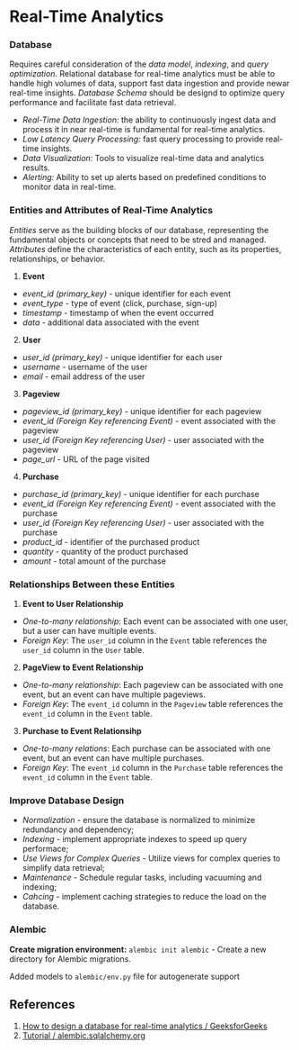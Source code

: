 # Real-Time Analytics

### Database

Requires careful consideration of the _data model_, _indexing_, and _query optimization_.
Relational database for real-time analytics must be able to handle high volumes of data, support fast data ingestion and provide newar real-time insights.
_Database Schema_ should be designd to optimize query performance and facilitate fast data retrieval.

- _Real-Time Data Ingestion:_ the ability to continuously ingest data and process it in near real-time is fundamental for real-time analytics.
- _Low Latency Query Processing:_ fast query processing to provide real-time insights.
- _Data Visualization:_ Tools to visualize real-time data and analytics results.
- _Alerting:_ Ability to set up alerts based on predefined conditions to monitor data in real-time.

### Entities and Attributes of Real-Time Analytics

_Entities_ serve as the building blocks of our database, representing the fundamental objects or concepts that need to be stred and managed.
_Attributes_ define the characteristics of each entity, such as its properties, relationships, or behavior.

1. **Event**

- _event_id (primary_key)_ - unique identifier for each event
- _event_type_ - type of event (click, purchase, sign-up)
- _timestamp_ - timestamp of when the event occurred
- _data_ - additional data associated with the event

2. **User**

- _user_id (primary_key)_ - unique identifier for each user
- _username_ - username of the user
- _email_ - email address of the user

3. **Pageview**

- _pageview_id (primary_key)_ - unique identifier for each pageview
- _event_id (Foreign Key referencing Event)_ - event associated with the pageview
- _user_id (Foreign Key referencing User)_ - user associated with the pageview
- _page_url_ - URL of the page visited

4. **Purchase**

- _purchase_id (primary_key)_ - unique identifier for each purchase
- _event_id (Foreign Key referencing Event)_ - event associated with the purchase
- _user_id (Foreign Key referencing User)_ - user associated with the purchase
- _product_id_ - identifier of the purchased product
- _quantity_ - quantity of the product purchased
- _amount_ - total amount of the purchase

### Relationships Between these Entities

1. **Event to User Relationship**

- _One-to-many relationship_: Each event can be associated with one user, but a user can have multiple events.
- _Foreign Key_: The `user_id` column in the `Event` table references the `user_id` column in the `User` table.

2. **PageView to Event Relationship**

- _One-to-many relationship_: Each pageview can be associated with one event, but an event can have multiple pageviews.
- _Foreign Key_: The `event_id` column in the `Pageview` table references the `event_id` column in the `Event` table.

3. **Purchase to Event Relationsihp**

- _One-to-many relations_: Each purchase can be associated with one event, but an event can have multiple purchases.
- _Foreign Key_: The `event_id` column in the `Purchase` table references the `event_id` column in the `Event` table.

### Improve Database Design

- _Normalization_ - ensure the database is normalized to minimize redundancy and dependency;
- _Indexing_ - implement appropriate indexes to speed up query performace;
- _Use Views for Complex Queries_ - Utilize views for complex queries to simplify data retrieval;
- _Maintenance_ - Schedule regular tasks, including vacuuming and indexing;
- _Cahcing_ - implement caching strategies to reduce the load on the database.

### Alembic

**Create migration environment:**
`alembic init alembic` - Create a new directory for Alembic migrations.

Added models to `alembic/env.py` file for autogenerate support

## References

1. [How to design a database for real-time analytics / GeeksforGeeks](https://www.geeksforgeeks.org/how-to-design-a-database-for-real-time-analytics/?ref=ml_lbp)
2. [Tutorial / alembic.sqlalchemy.org](https://alembic.sqlalchemy.org/en/latest/tutorial.html)
